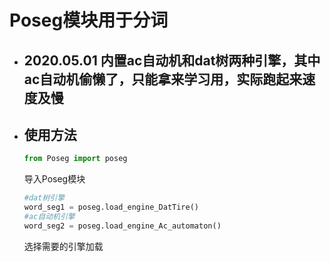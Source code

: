 # Poseg模块用于分词
  - ## 2020.05.01 内置ac自动机和dat树两种引擎，其中ac自动机偷懒了，只能拿来学习用，实际跑起来速度及慢
  - ## 使用方法
       ```python
       from Poseg import poseg
       ```
       导入Poseg模块
       ```python
       #dat树引擎
       word_seg1 = poseg.load_engine_DatTire()
       #ac自动机引擎
       word_seg2 = poseg.load_engine_Ac_automaton()
       ```
       选择需要的引擎加载
